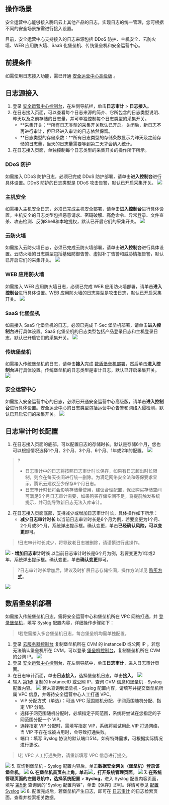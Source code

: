## 操作场景
安全运营中心能够接入腾讯云上其他产品的日志，实现日志的统一管理，您可根据不同的安全场景按需进行接入设置。

目前，安全运营中心支持接入的日志来源包括 DDoS 防护、主机安全、云防火墙、WEB 应用防火墙、SaaS 化堡垒机、传统堡垒机和安全运营中心。



## 前提条件
如需使用日志接入功能，需已开通 [安全运营中心高级版](https://buy.cloud.tencent.com/soc) 。


## 日志源接入
1. 登录 [安全运营中心控制台](https://console.cloud.tencent.com/ssav2/survey)，在左侧导航栏，单击**日志审计** > **日志接入**。
2. 在日志接入页面，可以查看每个日志来源的简介、它所包含的日志类型说明、昨天以及之前存储的日志量，并可单独控制每个日志类型的采集开关。
   - **采集开关：**所有日志类型的采集开关默认已开启。关闭后，新日志不再进行审计，但已经进入审计的日志依然保留。
   - **日志类型的存储条数：**所有日志类型的存储条数显示为昨天及之前存储的日志量，当天的日志量需要等到第二天才会纳入统计。
 3. 在日志接入页面，单独控制每个日志类型的采集开关的操作所下所示。

###  DDoS 防护
如需接入 DDoS 防护日志，必须已完成 DDoS 防护部署，请单击**进入控制台**进行具体设置。DDoS 防护的日志类型是 DDoS 攻击告警，默认已开启采集开关。
![](https://qcloudimg.tencent-cloud.cn/raw/19b9eefc49ddd725a029b73742df23b3.png) 

### 主机安全
如需接入主机安全日志，必须已完成主机安全部署，请单击**进入控制台**进行具体设置。主机安全的日志类型包括恶意请求、密码破解、高危命令、异常登录、文件查杀、攻击检测、反弹Shell和本地提权，默认已开启它们的采集开关。
![](https://qcloudimg.tencent-cloud.cn/raw/2fbf932e528f27be4beac8d92e50a4cf.png)

### 云防火墙
如需接入云防火墙日志，必须已完成云防火墙部署，请单击**进入控制台**进行具体设置。云防火墙的日志类型包括基础防御告警、虚拟补丁告警和威胁情报告警，默认已开启它们的采集开关。
![](https://qcloudimg.tencent-cloud.cn/raw/aad426914618b2d1863182890173eaf1.png)
 
###  WEB 应用防火墙
如需接入 WEB 应用防火墙日志，必须已完成 WEB 应用防火墙部署，请单击**进入控制台**进行具体设置。WEB 应用防火墙的日志类型是攻击日志，默认已开启采集开关。
![](https://qcloudimg.tencent-cloud.cn/raw/ad148c7f7adb2464618ee254ca6acfc2.png)

### SaaS 化堡垒机
如需接入 SaaS 化堡垒机的日志，必须已完成 T-Sec 堡垒机部署，请单击**进入控制台**进行具体设置。SaaS 化堡垒机的日志类型包括产品登录日志和主机登录日志，默认已开启它们的采集开关。
![](https://qcloudimg.tencent-cloud.cn/raw/6d648b95c9495f2a0c81838567644f50.png)
 
###  传统堡垒机
如需接入传统堡垒机的日志，请单击**接入**完成 [数盾堡垒机部署](#BS)，然后单击**进入控制台**进行具体设置。传统堡垒机的日志类型是审计日志，默认已开启采集开关。
![](https://qcloudimg.tencent-cloud.cn/raw/279b21d775a14484966f795f326872c8.png)

### 安全运营中心
如需接入安全运营中心的日志，必须已开通安全运营中心高级版，请单击**进入控制台**进行具体设置。安全运营中心的日志类型包括运营中心告警和网络入侵检测，默认已开启它们的采集开关。
![](https://qcloudimg.tencent-cloud.cn/raw/41ae336d59c3f6a2bc12d37fdcbd22d8.png)

## 日志审计时长配置
1. 在日志接入页面的底部，可以配置日志的存储时长。默认是存储6个月，您也可以根据情况选择1个月、2个月、3个月、6个月、1年或2年的配置。
![](https://qcloudimg.tencent-cloud.cn/raw/74a67ed487c12b4bdc39109e4efaa905.png)
>?
>- 日志审计中的日志将按照日志审计时长保存，如果有日志超出时长限制，则会在每天夜间进行统一删除。为满足网络安全法和等保要求显示，腾讯云建议至少保存6个月日志。
>- 日志审计时长将会影响存储量使用，建议合理配置，保证购买存储空间可满足6个月日志审计需要，如果购买存储空间不足，将提前触发系统提示，并可能导致新日志无法入库审计。
>
2. 在日志接入页面底部，支持减少或增加日志审计时长，具体操作如下所示：
    - **减少日志审计时长**
  以当前日志审计时长是6个月为例，若要变更为1个月、2个月或3个月，系统弹出提示框。确认变更，单击**已经确认风险，可以变更**即可。
>!日志审计时长减少，将导致老日志被删除，请谨慎进行此操作。
>
![](https://qcloudimg.tencent-cloud.cn/raw/d9b3d4b7939630438aa55ec3b640593f.png)
    - **增加日志审计时长**
以当前日志审计时长是6个月为例，若要变更为1年或2年，系统弹出提示框。确认变更，单击**确认变更**即可。
>?日志审计时长增加后，建议及时扩展日志存储空间，操作方法详见 [购买方式](https://cloud.tencent.com/document/product/664/41641)。
>
![](https://qcloudimg.tencent-cloud.cn/raw/06846da989baec67feb3304ec00565ad.png)


## 数盾堡垒机部署[](id:BS)
如需接入传统堡垒机日志，需将安全运营中心和堡垒机所在 VPC 网络打通，并 [登录堡垒机](https://cloud.tencent.com/document/product/1025/32348)，填写 Syslog 配置内容，详细操作步骤如下：
>!若您需接入多台堡垒机日志，每台堡垒机均需单独配置。
>
[](id:1)
1. 登录 [云服务器控制台](https://console.cloud.tencent.com/cvm/instance/index?rid=1) 复制堡垒机所在 CVM 的 instanceID 或公网 IP 。若您无法确认堡垒机所在 CVM，可以登录 [堡垒机控制台](https://console.cloud.tencent.com/cds/dasb)，复制堡垒机所在 CVM 的公网 IP。
![](https://main.qcloudimg.com/raw/946897a737c7aec50c8b14e650601fed.png)
2. 登录 [安全运营中心控制台](https://console.cloud.tencent.com/ssav2/survey)，在左侧导航中，单击**日志审计**，进入日志审计页面。
3. 在日志审计页面，单击**日志接入**，选择堡垒机日志，单击**接入**。
![](https://main.qcloudimg.com/raw/fa18a03cdd28ea272ddc3491a4817ec8.png)
4. 输入 [第1步](#1) 复制的 InstanceID 或公网 IP，查询 CVM 信息和堡垒机 - Syslog 配置内容。
![](https://main.qcloudimg.com/raw/356d56f49b26a34c6d69c6818d94af5a.png)
若未查询到堡垒机 - Syslog 配置内容，请填写并提交堡垒机所属 VPC 信息，并等待安全运营中心人工打通 VPC。
	- VIP 分配方式（单选）：可选 VPC 范围随机分配、子网范围随机分配、指定 VIP 分配。
	 - 选择子网范围随机分配时，必填指定子网范围，系统将尝试在您指定的子网范围分配一个 VIP。
	 - 选择指定 VIP 分配时，需填写指定 VIP，系统将尝试用此 VIP 打通网络，当 VIP 不存在或被占用时，会导致打通失败。
	- 端口：填写 Syslog 协议的默认端口514，如有特殊需求，可根据实际情况进行更改。
>!若 VPC 人工打通失败，请重新填写 VPC 信息进行提交。
>
![](https://main.qcloudimg.com/raw/fabc7bb8bfb5baf7dfa71a52e02adf45.png)
[](id:5)
5. 查询到堡垒机 - Syslog 配置内容后，单击**数据安全网关（堡垒机）**登录该堡垒机。
![](https://main.qcloudimg.com/raw/b4419f1557719547b8419dd8cb7eaef4.png)
6. 在堡垒机首页右上角，单击<img src=" https://main.qcloudimg.com/raw/82dfc809b5df76ff939d996ea3136a43.png"  style="margin:0;">，打开系统管理页面。
![](https://main.qcloudimg.com/raw/d3958c08bd7261ca0ead85a513164b81.png)
7. 在系统管理页面的左侧导航中，选择**系统配置** > **Syslog**，进入 Syslog 配置内容页面，填写 [第5步](#5) 查询到的"Syslog 配置内容"，单击【保存】即可。详情可参见 [配置 Syslog](https://cloud.tencent.com/document/product/1025/41891)
![](https://main.qcloudimg.com/raw/9c31107d7cc6cfb4c5ac90cb3a987521.png)
8. 配置完成后，若堡垒机产生日志，即可在  [日志审计](https://console.cloud.tencent.com/ssav2/survey) 的日志检索页面，查看并检索相关数据。
